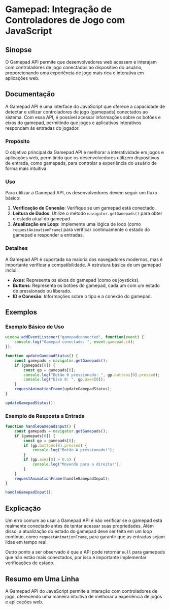 <!--
Meta Description: # Gamepad: Integração de Controladores de Jogo com JavaScript ## Sinopse O Gamepad API permite que desenvolvedores web acessem e interajam com control...
Meta Keywords: gamepad, api, gamepads, que, para
-->

# Gamepad: Integração de Controladores de Jogo com JavaScript

## Sinopse
O Gamepad API permite que desenvolvedores web acessem e interajam com controladores de jogo conectados ao dispositivo do usuário, proporcionando uma experiência de jogo mais rica e interativa em aplicações web.

## Documentação
A Gamepad API é uma interface do JavaScript que oferece a capacidade de detectar e utilizar controladores de jogo (gamepads) conectados ao sistema. Com essa API, é possível acessar informações sobre os botões e eixos do gamepad, permitindo que jogos e aplicativos interativos respondam às entradas do jogador.

### Propósito
O objetivo principal da Gamepad API é melhorar a interatividade em jogos e aplicações web, permitindo que os desenvolvedores utilizem dispositivos de entrada, como gamepads, para controlar a experiência do usuário de forma mais intuitiva.

### Uso
Para utilizar a Gamepad API, os desenvolvedores devem seguir um fluxo básico:

1. **Verificação de Conexão**: Verifique se um gamepad está conectado.
2. **Leitura de Dados**: Utilize o método `navigator.getGamepads()` para obter o estado atual do gamepad.
3. **Atualização em Loop**: Implemente uma lógica de loop (como `requestAnimationFrame`) para verificar continuamente o estado do gamepad e responder a entradas.

### Detalhes
A Gamepad API é suportada na maioria dos navegadores modernos, mas é importante verificar a compatibilidade. A estrutura básica de um gamepad inclui:

- **Axes**: Representa os eixos do gamepad (como os joysticks).
- **Buttons**: Representa os botões do gamepad, cada um com um estado de pressionado ou liberado.
- **ID e Conexão**: Informações sobre o tipo e a conexão do gamepad.

## Exemplos

### Exemplo Básico de Uso
```javascript
window.addEventListener("gamepadconnected", function(event) {
    console.log("Gamepad conectado: ", event.gamepad.id);
});

function updateGamepadStatus() {
    const gamepads = navigator.getGamepads();
    if (gamepads[0]) {
        const gp = gamepads[0];
        console.log("Botão 0 pressionado: ", gp.buttons[0].pressed);
        console.log("Eixo 0: ", gp.axes[0]);
    }
    requestAnimationFrame(updateGamepadStatus);
}

updateGamepadStatus();
```

### Exemplo de Resposta a Entrada
```javascript
function handleGamepadInput() {
    const gamepads = navigator.getGamepads();
    if (gamepads[0]) {
        const gp = gamepads[0];
        if (gp.buttons[0].pressed) {
            console.log("Botão A pressionado!");
        }
        if (gp.axes[0] > 0.5) {
            console.log("Movendo para a direita!");
        }
    }
    requestAnimationFrame(handleGamepadInput);
}

handleGamepadInput();
```

## Explicação
Um erro comum ao usar a Gamepad API é não verificar se o gamepad está realmente conectado antes de tentar acessar suas propriedades. Além disso, a atualização do estado do gamepad deve ser feita em um loop contínuo, como `requestAnimationFrame`, para garantir que as entradas sejam lidas em tempo real.

Outro ponto a ser observado é que a API pode retornar `null` para gamepads que não estão mais conectados, por isso é importante implementar verificações de estado.

## Resumo em Uma Linha
A Gamepad API do JavaScript permite a interação com controladores de jogo, oferecendo uma maneira intuitiva de melhorar a experiência de jogos e aplicações web.